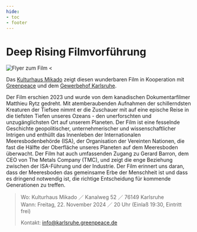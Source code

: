 ```yaml
---
hide:
- toc
- footer
---
```


# Deep Rising Filmvorführung

![Flyer zum Film <](https://gewerbehof-karlsruhe.de/img/DeepRising300.png)

Das [Kulturhaus Mikado](https://mikadokultur.de/) zeigt diesen wunderbaren Film in Kooperation mit [Greenpeace](https://greenwire.greenpeace.de/greenpeace-karlsruhe/about) und dem [Gewerbehof Karlsruhe](https://gewerbehof-karlsruhe.de).

Der Film erschien 2023 und wurde von dem kanadischen Dokumentarfilmer Matthieu Rytz gedreht. Mit atemberaubenden Aufnahmen der schillerndsten Kreaturen der Tiefsee nimmt er die Zuschauer mit auf eine epische Reise in die tiefsten Tiefen unseres Ozeans - den unerforschten und unzugänglichsten Ort auf unserem Planeten.
Der Film ist eine fesselnde Geschichte geopolitischer, unternehmerischer und wissenschaftlicher Intrigen und enthüllt das Innenleben der Internationalen Meeresbodenbehörde (ISA), der Organisation der Vereinten Nationen, die fast die Hälfte der Oberfläche unseres Planeten auf dem Meeresboden überwacht. Der Film hat auch umfassenden Zugang zu Gerard Barron, dem CEO von The Metals Company (TMC), und zeigt die enge Beziehung zwischen der ISA-Führung und der Industrie.
Der Film erinnert uns daran, dass der Meeresboden das gemeinsame Erbe der Menschheit ist und dass es dringend notwendig ist, die richtige Entscheidung für kommende Generationen zu treffen.





> Wo: Kulturhaus Mikado ／ Kanalweg 52 ／ 76149 Karlsruhe  
> Wann: Freitag, 22. November 2024 ／ 20 Uhr  (Einlaß 19:30, Eintritt frei)
> 
> Kontakt: info@karlsruhe.greenpeace.de
